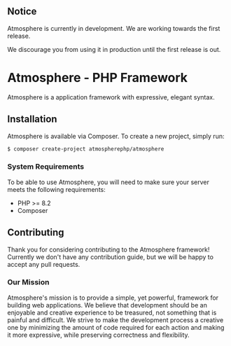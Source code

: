 ## Notice
Atmosphere is currently in development. We are working
towards the first release. 

We discourage you from using
it in production until the first release is out.

# Atmosphere - PHP Framework
Atmosphere is a application framework with expressive, elegant syntax.


## Installation
Atmosphere is available via Composer. To create a new project, simply run:
```bash
$ composer create-project atmospherephp/atmosphere
```
### System Requirements
To be able to use Atmosphere, you will need to make sure your server meets the following requirements:
- PHP >= 8.2
- Composer


## Contributing
Thank you for considering contributing to the Atmosphere framework! 
Currently we don't have any contribution guide, but we will be happy to accept any pull requests.

### Our Mission
Atmosphere's mission is to provide a simple, yet powerful, framework for building web applications. 
We believe that development should be an enjoyable and creative experience to be treasured, not something that is painful and difficult. 
We strive to make the development process a creative one by minimizing 
the amount of code required for each action and making it more expressive, while preserving correctness and flexibility.






